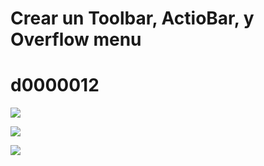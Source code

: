 # Crear un Toolbar, ActioBar, y Overflow menu
# d0000012

![](https://lh3.googleusercontent.com/ncgff3iCaLN9sMEuN3q3U1bQ0ewfoBE58eQ4HfboYrV5r2fBiibVGBlo1W1cSzCaeGGOsLtdp3oBXgkHgMCTDIolxIfwD-udmp6AuVVdy8N2hiSxvY0MupL4K-czjx-U_er4S41_f2UmS3FXpxOTxxdJkLJmxf7aamemKJtNzVyBTZcVKt1-SeLR6KmEOIXBIP3_7ne4x8CQ1j5Q806aumA2319R1_ZTvlkgF3AfwZk54KlHkRw23i4-xK0URt36ZJ3c4n1-hUl25qp1zDZASU1ZfKYwq7sd7YUOfwU1HOUpRLKYXUhkrug2P-tIfEPlOvwF40knJDp-Kgq1rZLUIrJ7etP_rvTASHG8HjTtRdVUfjmgE_9xPLxGormsPUaUS9wtbX4roVft1M_chZVVOaO_lh1zkroLvFJeXyKkhgphdM278p8OJPfXa7ouNKsM2wK2OHZzaxOIrcQksCsBJqcVHqPHmUM3GwJbccE2fC7jbLHGhFxYPFLiUcYqd0n1Aajf7SVLYRwJU0II-mekjG1AXyJH-WCxn2FqqMGLZYFe0LESeilj34uPfxUWCHkvYZqPX0FIuqXRWWGynFYLx8vHT-8WMmKsxou9u2z7=w991-h557-no)

![](https://lh3.googleusercontent.com/V8rIyK8u7lU7d-1-IrAy0hnqZK1RPT_bNvuIGX2NV98tuecRw9FAoy9P6hfV8f83loJapg8FAzL0wEL-5wkk6uAcLqLE2KbOIOGHhtOcPM1ej3o7ioKyhdHHFsimGE0UVjXLQ1mdBWS4V33KvKgK5359rEaUOEmA7XASD-jHaQUL20zZy8urABdapV42QAGN3F0ig1ocr7L4WWnDO_eOBmPxuEzpkgXjNghYcWMgIMmdY3L6KKKijLLo54vjNKHdyZ7cGkiIshVGGD9Oe5EhlvhUrx7C1MkgDijbfPPoD4Za1pjiANd8Ep4fMyyWsp9OdykmWTpqgbQgvu-CbstjuWYDbBuUKuxpzXLm1tU3Mc4FFF0_9tgZvLsFzZI5GGsv60dMCnXW_-SWXD72LRiKboU5FxOb-emJ72CNV1jkoG-_LWLesweYMn0nkQmCJz5EZTD7QFTs-0AdFmExhYzTEL4CDzcOwzSkTYzjFQsHisnSi8ivO4ZC4NRP_8w5GHnAlXk85SXHmhqJMg_R3GiCf27YjYiJ23HWE3TDRUyw5k7BXC8JMy6VE-AhzHqWsM0RlmZBSnWJWV722Ui18rJiMh-AR7RGtdCUvM6Dx3VN=w314-h557-no)

![](https://lh3.googleusercontent.com/oDziiNsDMQNe9878u6gCnECmMPxSrRAAtSbwLPxEBWncKYxb6wUpx96eZdKEHJ7EgfyBkZC6ndYk-TBLeTUioF18i-0r6XvFV3DqlrbnfgpJL5FBs60Gz4_BWQKqj4y1bbal4Xh5vSoAVkSs4dEpD9QmSahtxpdDh94ZbmfQ-dWb7iqmemlyPVqSbfrFXgYPdgHY0BkpGRS5QZ6SHM60DMX1ZV_WhYnSpOVReANpPnStz0LyBODaQ_6DFYLCseFqlxqUQMQcA6wBSJiLI1o98tOGy2y2HwE0mZBtm9IBFai1iws8YjTME6P0TkVM6Bv1YAJqgBeURFNd1o0w7gjnUukJjocCIxpBcP1ulfQ9OasJaF9dOq1lN7yNxNZRisa04aah5wg92FKjAvDG9jUbyYbJHVftBTp8PfVffG6eVvTiI_CP5Qc5OrneB8kFvvZfp8oeX2A4ne1hqlUrNJEjOFL6kaHmePCxMiZOKpX7oeK9On__YliT9EbPYwbOpHv7qAA_t4eAXuMsLWVx9YnD8vaWMgsvj6L2Np_9vhR2Ajmw7ih9xSwPxPHvi3Q4vL-xZPJHOgHJolUX0488uvDPJr7hr6u7OlKY0w2Bn-L8=w695-h463-no)
